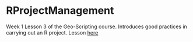RProjectManagement
==================

Week 1 Lesson 3 of the Geo-Scripting course. Introduces good practices in carrying out an R project.
Lesson [here](http://geoscripting-wur.github.io/RProjectManagement)
